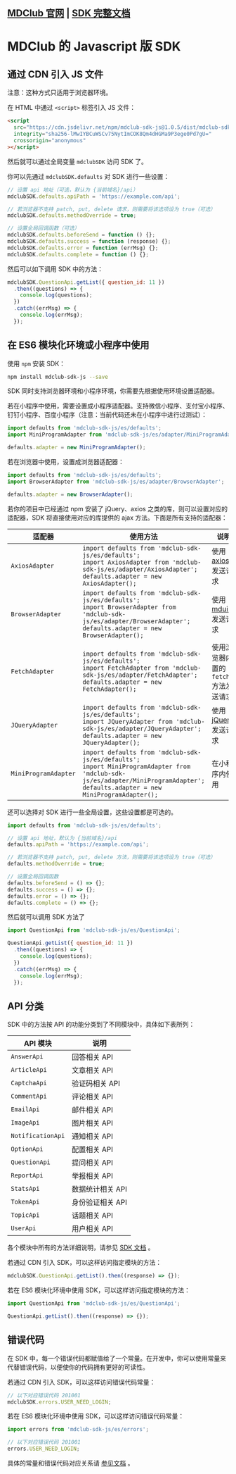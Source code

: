 ## [MDClub 官网](https://mdclub.org) | [SDK 完整文档](https://mdclub.org/sdk-js/)

# MDClub 的 Javascript 版 SDK

## 通过 CDN 引入 JS 文件

注意：这种方式只适用于浏览器环境。

在 HTML 中通过 `<script>` 标签引入 JS 文件：

```html
<script
  src="https://cdn.jsdelivr.net/npm/mdclub-sdk-js@1.0.5/dist/mdclub-sdk.min.js"
  integrity="sha256-lMwIYBCuWSCv75NytImCOK8Qm4dHGMa9P3ege0Pd7gU="
  crossorigin="anonymous"
></script>
```

然后就可以通过全局变量 `mdclubSDK` 访问 SDK 了。

你可以先通过 `mdclubSDK.defaults` 对 SDK 进行一些设置：

```js
// 设置 api 地址（可选，默认为 {当前域名}/api）
mdclubSDK.defaults.apiPath = 'https://example.com/api';

// 若浏览器不支持 patch, put, delete 请求，则需要将该选项设为 true（可选）
mdclubSDK.defaults.methodOverride = true;

// 设置全局回调函数（可选）
mdclubSDK.defaults.beforeSend = function () {};
mdclubSDK.defaults.success = function (response) {};
mdclubSDK.defaults.error = function (errMsg) {};
mdclubSDK.defaults.complete = function () {};
```

然后可以如下调用 SDK 中的方法：

```js
mdclubSDK.QuestionApi.getList({ question_id: 11 })
  .then((questions) => {
    console.log(questions);
  })
  .catch((errMsg) => {
    console.log(errMsg);
  });
```

## 在 ES6 模块化环境或小程序中使用

使用 `npm` 安装 SDK：

```bash
npm install mdclub-sdk-js --save
```

SDK 同时支持浏览器环境和小程序环境，你需要先根据使用环境设置适配器。

若在小程序中使用，需要设置成小程序适配器。支持微信小程序、支付宝小程序、钉钉小程序、百度小程序（注意：当前代码还未在小程序中进行过测试）：

```js
import defaults from 'mdclub-sdk-js/es/defaults';
import MiniProgramAdapter from 'mdclub-sdk-js/es/adapter/MiniProgramAdapter';

defaults.adapter = new MiniProgramAdapter();
```

若在浏览器中使用，设置成浏览器适配器：

```js
import defaults from 'mdclub-sdk-js/es/defaults';
import BrowserAdapter from 'mdclub-sdk-js/es/adapter/BrowserAdapter';

defaults.adapter = new BrowserAdapter();
```

若你的项目中已经通过 npm 安装了 jQuery、axios 之类的库，则可以设置对应的适配器，SDK 将直接使用对应的库提供的 ajax 方法。下面是所有支持的适配器：

| 适配器 | 使用方法 | 说明 |
| ---- | ---- | ---- |
| `AxiosAdapter` | `import defaults from 'mdclub-sdk-js/es/defaults';`<br/>`import AxiosAdapter from 'mdclub-sdk-js/es/adapter/AxiosAdapter';`<br/>`defaults.adapter = new AxiosAdapter();` | 使用 [axios](https://github.com/axios/axios) 发送请求 |
| `BrowserAdapter` | `import defaults from 'mdclub-sdk-js/es/defaults';`<br/>`import BrowserAdapter from 'mdclub-sdk-js/es/adapter/BrowserAdapter';`<br/>`defaults.adapter = new BrowserAdapter();` | 使用 [mdui.jq](https://github.com/zdhxiong/mdui.jq) 发送请求 |
| `FetchAdapter` | `import defaults from 'mdclub-sdk-js/es/defaults';`<br/>`import FetchAdapter from 'mdclub-sdk-js/es/adapter/FetchAdapter';`<br/>`defaults.adapter = new FetchAdapter();` | 使用浏览器内置的 `fetch` 方法发送请求 |
| `JQueryAdapter` | `import defaults from 'mdclub-sdk-js/es/defaults';`<br/>`import JQueryAdapter from 'mdclub-sdk-js/es/adapter/JQueryAdapter';`<br/>`defaults.adapter = new JQueryAdapter();` | 使用 [jQuery](https://github.com/jquery/jquery) 发送请求 |
| `MiniProgramAdapter` | `import defaults from 'mdclub-sdk-js/es/defaults';`<br/>`import MiniProgramAdapter from 'mdclub-sdk-js/es/adapter/MiniProgramAdapter';`<br/>`defaults.adapter = new MiniProgramAdapter();` | 在小程序内使用 |

还可以选择对 SDK 进行一些全局设置，这些设置都是可选的。

```js
import defaults from 'mdclub-sdk-js/es/defaults';

// 设置 api 地址，默认为 {当前域名}/api
defaults.apiPath = 'https://example.com/api';

// 若浏览器不支持 patch, put, delete 方法，则需要将该选项设为 true（可选）
defaults.methodOverride = true;

// 设置全局回调函数
defaults.beforeSend = () => {};
defaults.success = () => {};
defaults.error = () => {};
defaults.complete = () => {};
```

然后就可以调用 SDK 方法了

```js
import QuestionApi from 'mdclub-sdk-js/es/QuestionApi';

QuestionApi.getList({ question_id: 11 })
  .then((questions) => {
    console.log(questions);
  })
  .catch((errMsg) => {
    console.log(errMsg);
  });
```

## API 分类

SDK 中的方法按 API 的功能分类到了不同模块中，具体如下表所列：

| API 模块 | 说明 |
| ---- | ---- |
| `AnswerApi` | 回答相关 API |
| `ArticleApi` | 文章相关 API |
| `CaptchaApi` | 验证码相关 API |
| `CommentApi` | 评论相关 API |
| `EmailApi` | 邮件相关 API |
| `ImageApi` | 图片相关 API |
| `NotificationApi` | 通知相关 API |
| `OptionApi` | 配置相关 API |
| `QuestionApi` | 提问相关 API |
| `ReportApi` | 举报相关 API |
| `StatsApi` | 数据统计相关 API |
| `TokenApi` | 身份验证相关 API |
| `TopicApi` | 话题相关 API |
| `UserApi` | 用户相关 API |

各个模块中所有的方法详细说明，请参见 [SDK 文档](http://mdclub.site/sdk-js/) 。

若通过 CDN 引入 SDK，可以这样访问指定模块的方法：

```js
mdclubSDK.QuestionApi.getList().then((response) => {});
```

若在 ES6 模块化环境中使用 SDK，可以这样访问指定模块的方法：

```js
import QuestionApi from 'mdclub-sdk-js/es/QuestionApi';

QuestionApi.getList().then((response) => {});
```

## 错误代码

在 SDK 中，每一个错误代码都赋值给了一个常量。在开发中，你可以使用常量来代替错误代码，以便使你的代码拥有更好的可读性。

若通过 CDN 引入 SDK，可以这样访问错误代码常量：

```js
// 以下对应错误代码 201001
mdclubSDK.errors.USER_NEED_LOGIN;
```

若在 ES6 模块化环境中使用 SDK，可以这样访问错误代码常量：

```js
import errors from 'mdclub-sdk-js/es/errors';

// 以下对应错误代码 201001
errors.USER_NEED_LOGIN;
```

具体的常量和错误代码对应关系请 [参见文档](https://mdclub.org/sdk-js/#error-code) 。

